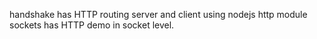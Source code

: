handshake has HTTP routing server and client using nodejs http module
sockets has HTTP demo in socket level.
